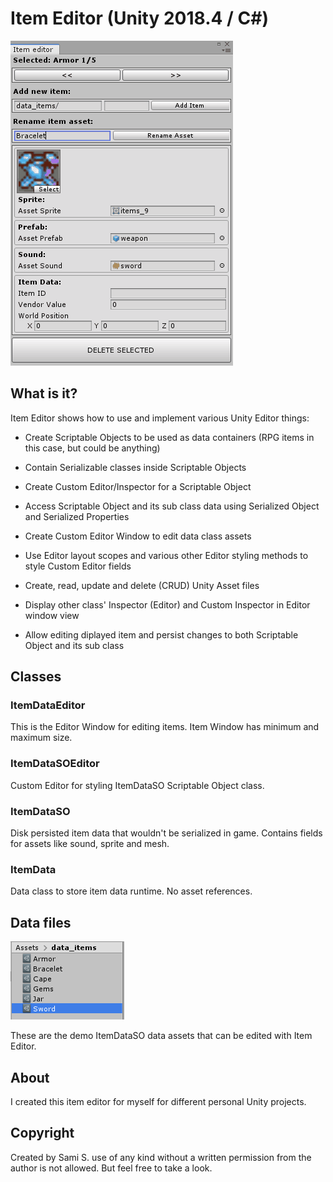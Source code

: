 # Item Editor (Unity 2018.4 / C#)

![Item Editor](/doc/item_editor.gif)

## What is it?

Item Editor shows how to use and implement various Unity Editor things:

* Create Scriptable Objects to be used as data containers (RPG items in this case, but could be anything)

* Contain Serializable classes inside Scriptable Objects

* Create Custom Editor/Inspector for a Scriptable Object

* Access Scriptable Object and its sub class data using Serialized Object and Serialized Properties

* Create Custom Editor Window to edit data class assets

* Use Editor layout scopes and various other Editor styling methods to style Custom Editor fields

* Create, read, update and delete (CRUD) Unity Asset files

* Display other class' Inspector (Editor) and Custom Inspector in Editor window view

* Allow editing diplayed item and persist changes to both Scriptable Object and its sub class


## Classes

### ItemDataEditor
This is the Editor Window for editing items. Item Window has minimum and maximum size.

### ItemDataSOEditor
Custom Editor for styling ItemDataSO Scriptable Object class.

### ItemDataSO
Disk persisted item data that wouldn't be serialized in game. Contains fields for assets like sound, sprite and mesh.

### ItemData
Data class to store item data runtime. No asset references.




## Data files

![Item Data Files](/doc/item_data_files.png)

These are the demo ItemDataSO data assets that can be edited with Item Editor.

## About
I created this item editor for myself for different personal Unity projects.

## Copyright 
Created by Sami S. use of any kind without a written permission from the author is not allowed. But feel free to take a look.
